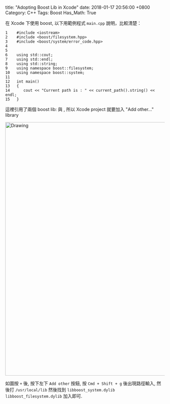 title: "Adopting Boost Lib in Xcode"
date: 2018-01-17 20:56:00 +0800
Category: C++
Tags: Boost
Has_Math: True


在 Xcode 下使用 boost, 以下用範例程式 `main.cpp` 說明，比較清楚：

	1    #include <iostream>
	2    #include <boost/filesystem.hpp>
	3    #include <boost/system/error_code.hpp>
	4
	5
	6    using std::cout;
	7    using std::endl;
	8    using std::string;
	9    using namespace boost::filesystem;
	10   using namespace boost::system;
	11
	12   int main()
	13   {
	14    	cout << "Current path is : " << current_path().string() << endl;
	15   }
	
這裡引用了兩個 boost lib: <filesystem> 與 <system>,
所以 Xcode project 就要加入 "Add other..." library
	
<img src="http://coding-addict.com/pictures/rd/adopting_boost_in_xcode_add_lib.png" alt="Drawing" style="width: 800px;"/>

如圖按 `+` 後, 按下左下 `Add other` 按鈕, 按 `Cmd + Shift + g` 後出現路徑輸入,
然後打 `/usr/local/lib` 然後找到 `libboost_system.dylib` `libboost_filesystem.dylib` 加入即可.



	
